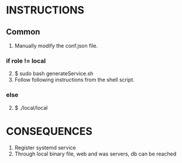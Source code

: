 # INSTRUCTIONS 
## Common
1. Manually modify the conf.json file.
### if role != local
2. $ sudo bash generateService.sh
3. Follow following instructions from the shell script.
### else
2. $ ./local/local

# CONSEQUENCES
1. Register systemd service
2. Through local binary file, web and was servers, db can be reached